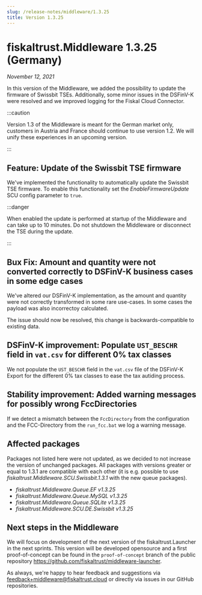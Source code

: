 ```yaml
---
slug: /release-notes/middleware/1.3.25
title: Version 1.3.25
---
```


# fiskaltrust.Middleware 1.3.25 (Germany)
_November 12, 2021_

In this version of the Middleware, we added the possibility to update the firmware of Swissbit TSEs. Additionally, some minor issues in the DSFinV-K were resolved and we improved logging for the Fiskal Cloud Connector.

:::caution

Version 1.3 of the Middleware is meant for the German market only, customers in Austria and France should continue to use version 1.2. We will unify these experiences in an upcoming version.

:::

## Feature: Update of the Swissbit TSE firmware
We've implemented the functionality to automatically update the Swissbit TSE firmware. To enable this functionality set the _EnableFirmwareUpdate_ SCU config parameter to `true`.

:::danger

When enabled the update is performed at startup of the Middleware and can take up to 10 minutes. Do not shutdown the Middleware or disconnect the TSE during the update.

:::


## Bux Fix: Amount and quantity were not converted correctly to DSFinV-K business cases in some edge cases
We've altered our DSFinV-K implementation, as the amount and quantity were not correctly transformed in some rare use-cases.
In some cases the payload was also incorrectoy calculated.

The issue should now be resolved, this change is backwards-compatible to existing data.

## DSFinV-K improvement: Populate `UST_BESCHR` field in `vat.csv` for different 0% tax classes
We not populate the `UST_BESCHR` field in the `vat.csv` file of the DSFinV-K Export for the different 0% tax classes to ease the tax autiding process.

## Stability improvement: Added warning messages for possibly wrong FccDirectories
If we detect a mismatch between the `FccDirectory` from the configuration and the FCC-Directory from the `run_fcc.bat` we log a warning message.


## Affected packages
Packages not listed here were not updated, as we decided to not increase the version of unchanged packages. All packages with versions greater or equal to 1.3.1 are compatible with each other (it is e.g. possible to use _fiskaltrust.Middleware.SCU.Swissbit.1.3.1_ with the new queue packages).

- _fiskaltrust.Middleware.Queue.EF v1.3.25_
- _fiskaltrust.Middleware.Queue.MySQL v1.3.25_
- _fiskaltrust.Middleware.Queue.SQLite v1.3.25_
- _fiskaltrust.Middleware.SCU.DE.Swissbit v1.3.25_

## Next steps in the Middleware
We will focus on development of the next version of the fiskaltrust.Launcher in the next sprints.
This version will be developed opensource and a first proof-of-concept can be found in the `proof-of-concept` branch of the public repository https://github.com/fiskaltrust/middleware-launcher.

As always, we're happy to hear feedback and suggestions via [feedback+middleware@fiskaltrust.cloud](mailto:feedback+middleware@fiskaltrust.cloud) or directly via issues in our GitHub repositories.
